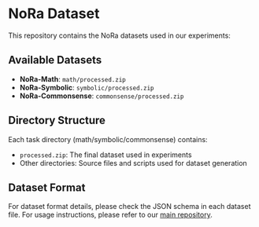 # NoRa Dataset

This repository contains the NoRa datasets used in our experiments:

## Available Datasets

- **NoRa-Math**: `math/processed.zip`
- **NoRa-Symbolic**: `symbolic/processed.zip` 
- **NoRa-Commonsense**: `commonsense/processed.zip`

## Directory Structure

Each task directory (math/symbolic/commonsense) contains:
- `processed.zip`: The final dataset used in experiments
- Other directories: Source files and scripts used for dataset generation

## Dataset Format

For dataset format details, please check the JSON schema in each dataset file.
For usage instructions, please refer to our [main repository](../README.md#getting-started).
